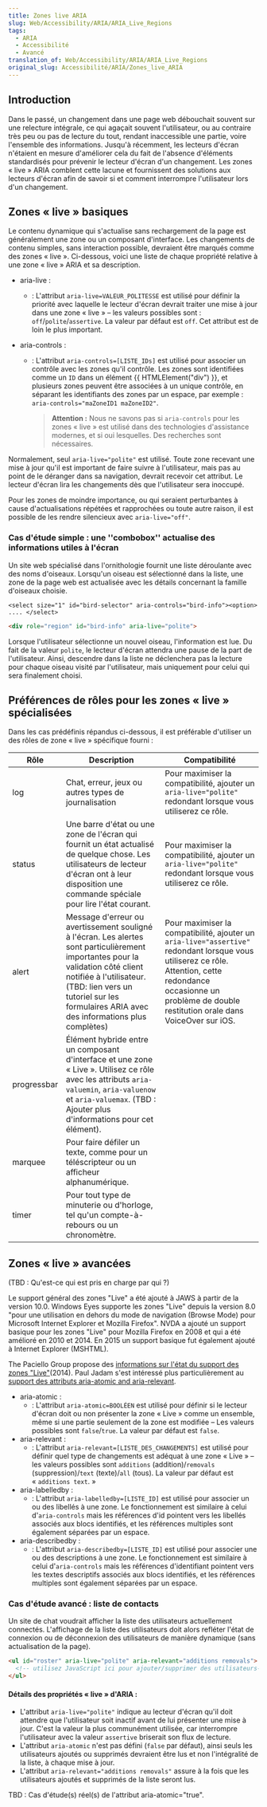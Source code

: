 ```yaml
---
title: Zones live ARIA
slug: Web/Accessibility/ARIA/ARIA_Live_Regions
tags:
  - ARIA
  - Accessibilité
  - Avancé
translation_of: Web/Accessibility/ARIA/ARIA_Live_Regions
original_slug: Accessibilité/ARIA/Zones_live_ARIA
---
```


## Introduction

Dans le passé, un changement dans une page web débouchait souvent sur une relecture intégrale, ce qui agaçait souvent l'utilisateur, ou au contraire très peu ou pas de lecture du tout, rendant inaccessible une partie, voire l'ensemble des informations. Jusqu'à récemment, les lecteurs d'écran n'étaient en mesure d'améliorer cela du fait de l'absence d'éléments standardisés pour prévenir le lecteur d'écran d'un changement. Les zones «&nbsp;live&nbsp;» ARIA comblent cette lacune et fournissent des solutions aux lecteurs d'écran afin de savoir si et comment interrompre l'utilisateur lors d'un changement.

## Zones «&nbsp;live&nbsp;» basiques

Le contenu dynamique qui s'actualise sans rechargement de la page est généralement une zone ou un composant d'interface. Les changements de contenu simples, sans interaction possible, devraient être marqués comme des zones «&nbsp;live&nbsp;». Ci-dessous, voici une liste de chaque propriété relative à une zone «&nbsp;live&nbsp;» ARIA et sa description.

- aria-live&nbsp;:
  - : L'attribut `aria-live=VALEUR_POLITESSE` est utilisé pour définir la priorité avec laquelle le lecteur d'écran devrait traiter une mise à jour dans une zone «&nbsp;live&nbsp;» – les valeurs possibles sont&nbsp;: `off`/`polite`/`assertive`. La valeur par défaut est `off`. Cet attribut est de loin le plus important.
- aria-controls&nbsp;:

  - : L'attribut `aria-controls=[LISTE_IDs]` est utilisé pour associer un contrôle avec les zones qu'il contrôle. Les zones sont identifiées comme un `ID` dans un élément {{ HTMLElement("div") }}, et plusieurs zones peuvent être associées à un unique contrôle, en séparant les identifiants des zones par un espace, par exemple&nbsp;: `aria-controls="maZoneID1 maZoneID2"`.

    > **Attention :** Nous ne savons pas si `aria-controls` pour les zones «&nbsp;live&nbsp;» est utilisé dans des technologies d'assistance modernes, et si oui lesquelles. Des recherches sont nécessaires.

Normalement, seul `aria-live="polite"` est utilisé. Toute zone recevant une mise à jour qu'il est important de faire suivre à l'utilisateur, mais pas au point de le déranger dans sa navigation, devrait recevoir cet attribut. Le lecteur d'écran lira les changements dès que l'utilisateur sera inoccupé.

Pour les zones de moindre importance, ou qui seraient perturbantes à cause d'actualisations répétées et rapprochées ou toute autre raison, il est possible de les rendre silencieux avec `aria-live="off"`.

### Cas d'étude simple&nbsp;: une ''combobox'' actualise des informations utiles à l'écran

Un site web spécialisé dans l'ornithologie fournit une liste déroulante avec des noms d'oiseaux. Lorsqu'un oiseau est sélectionné dans la liste, une zone de la page web est actualisée avec les détails concernant la famille d'oiseaux choisie.

`<select size="1" id="bird-selector" aria-controls="bird-info"><option> .... </select>`

```html
<div role="region" id="bird-info" aria-live="polite">
```

Lorsque l'utilisateur sélectionne un nouvel oiseau, l'information est lue. Du fait de la valeur `polite`, le lecteur d'écran attendra une pause de la part de l'utilisateur. Ainsi, descendre dans la liste ne déclenchera pas la lecture pour chaque oiseau visité par l'utilisateur, mais uniquement pour celui qui sera finalement choisi.

## Préférences de rôles pour les zones «&nbsp;live&nbsp;» spécialisées

Dans les cas prédéfinis répandus ci-dessous, il est préférable d'utiliser un des rôles de zone «&nbsp;live&nbsp;» spécifique fourni&nbsp;:

| Rôle        | Description                                                                                                                                                                                                                                             | Compatibilité                                                                                                                                                                                                         |
| ----------- | ------------------------------------------------------------------------------------------------------------------------------------------------------------------------------------------------------------------------------------------------------- | --------------------------------------------------------------------------------------------------------------------------------------------------------------------------------------------------------------------- |
| log         | Chat, erreur, jeux ou autres types de journalisation                                                                                                                                                                                                    | Pour maximiser la compatibilité, ajouter un `aria-live="polite"` redondant lorsque vous utiliserez ce rôle.                                                                                                           |
| status      | Une barre d'état ou une zone de l'écran qui fournit un état actualisé de quelque chose. Les utilisateurs de lecteur d'écran ont à leur disposition une commande spéciale pour lire l'état courant.                                                      | Pour maximiser la compatibilité, ajouter un `aria-live="polite"` redondant lorsque vous utiliserez ce rôle.                                                                                                           |
| alert       | Message d'erreur ou avertissement souligné à l'écran. Les alertes sont particulièrement importantes pour la validation côté client notifiée à l'utilisateur. (TBD: lien vers un tutoriel sur les formulaires ARIA avec des informations plus complètes) | Pour maximiser la compatibilité, ajouter un `aria-live="assertive"` redondant lorsque vous utiliserez ce rôle. Attention, cette redondance occasionne un problème de double restitution orale dans VoiceOver sur iOS. |
| progressbar | Élément hybride entre un composant d'interface et une zone «&nbsp;Live&nbsp;». Utilisez ce rôle avec les attributs `aria-valuemin`, `aria-valuenow` et `aria-valuemax`. (TBD&nbsp;: Ajouter plus d'informations pour cet élément).                                     |                                                                                                                                                                                                                       |
| marquee     | Pour faire défiler un texte, comme pour un téléscripteur ou un afficheur alphanumérique.                                                                                                                                                                |                                                                                                                                                                                                                       |
| timer       | Pour tout type de minuterie ou d'horloge, tel qu'un compte-à-rebours ou un chronomètre.                                                                                                                                                                 |                                                                                                                                                                                                                       |

## Zones « live&nbsp;» avancées

(TBD&nbsp;: Qu'est-ce qui est pris en charge par qui&nbsp;?)

Le support général des zones "Live" a été ajouté à JAWS à partir de la version 10.0. Windows Eyes supporte les zones "Live" depuis la version 8.0 "pour une utilisation en dehors du mode de navigation (Browse Mode) pour Microsoft Internet Explorer et Mozilla Firefox". NVDA a ajouté un support basique pour les zones "Live" pour Mozilla Firefox en 2008 et qui a été amélioré en 2010 et 2014. En 2015 un support basique fut également ajouté à Internet Explorer (MSHTML).

The Paciello Group propose des [informations sur l'état du support des zones "Live"](https://www.paciellogroup.com/blog/2014/03/screen-reader-support-aria-live-regions/)(2014). Paul Jadam s'est intéressé plus particulièrement au [support des attributs aria-atomic and aria-relevant](http://pauljadam.com/demos/aria-atomic-relevant.html).

- aria-atomic :
  - : L'attribut `aria-atomic=BOOLÉEN` est utilisé pour définir si le lecteur d'écran doit ou non présenter la zone « Live » comme un ensemble, même si une partie seulement de la zone est modifiée – Les valeurs possibles sont `false`/`true`. La valeur par défaut est `false`.
- aria-relevant :
  - : L'attribut `aria-relevant=[LISTE_DES_CHANGEMENTS]` est utilisé pour définir quel type de changements est adéquat à une zone «&nbsp;Live&nbsp;» – les valeurs possibles sont `additions` (addition)/`removals` (suppression)/`text` (texte)/`all` (tous). La valeur par défaut est «&nbsp;`additions text`.&nbsp;»
- aria-labelledby :
  - : L'attribut `aria-labelledby=[LISTE_ID]` est utilisé pour associer un ou des libellés à une zone. Le fonctionnement est similaire à celui d'`aria-controls` mais les références d'id pointent vers les libellés associés aux blocs identifiés, et les références multiples sont également séparées par un espace.
- aria-describedby :
  - : L'attribut `aria-describedby=[LISTE_ID]` est utilisé pour associer une ou des descriptions à une zone. Le fonctionnement est similaire à celui d'`aria-controls` mais les références d'identifiant pointent vers les textes descriptifs associés aux blocs identifiés, et les références multiples sont également séparées par un espace.

### Cas d'étude avancé&nbsp;: liste de contacts

Un site de chat voudrait afficher la liste des utilisateurs actuellement connectés. L'affichage de la liste des utilisateurs doit alors refléter l'état de connexion ou de déconnexion des utilisateurs de manière dynamique (sans actualisation de la page).

```html
<ul id="roster" aria-live="polite" aria-relevant="additions removals">
  <!-- utilisez JavaScript ici pour ajouter/supprimer des utilisateurs-->
</ul>
```

#### Détails des propriétés « live&nbsp;» d'ARIA&nbsp;:

- L'attribut `aria-live="polite"` indique au lecteur d'écran qu'il doit attendre que l'utilisateur soit inactif avant de lui présenter une mise à jour. C'est la valeur la plus communément utilisée, car interrompre l'utilisateur avec la valeur `assertive` briserait son flux de lecture.
- L'attribut `aria-atomic` n'est pas défini (`false` par défaut), ainsi seuls les utilisateurs ajoutés ou supprimés devraient être lus et non l'intégralité de la liste, à chaque mise à jour.
- L'attribut `aria-relevant="additions removals"` assure à la fois que les utilisateurs ajoutés et supprimés de la liste seront lus.

TBD&nbsp;: Cas d'étude(s) réel(s) de l'attribut aria-atomic="true".
